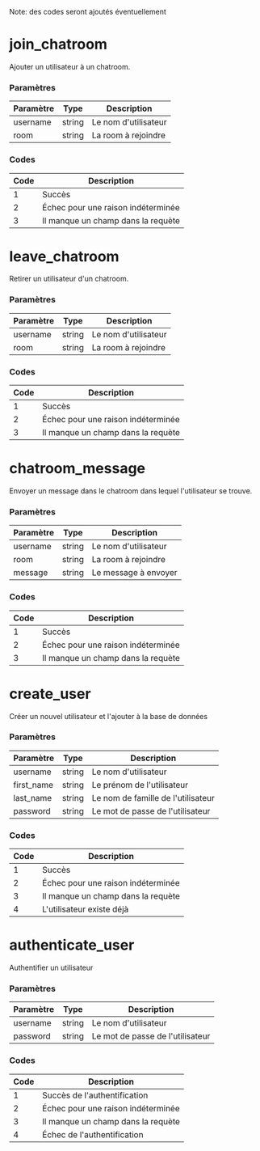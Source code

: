 Note: des codes seront ajoutés éventuellement

# join_chatroom

Ajouter un utilisateur à un chatroom.

### Paramètres

| Paramètre | Type   | Description          |
| --------- | ------ | -------------------- |
| username  | string | Le nom d'utilisateur |
| room      | string | La room à rejoindre  |

### Codes

| Code | Description                        |
| ---- | ---------------------------------- |
| 1    | Succès                             |
| 2    | Échec pour une raison indéterminée |
| 3    | Il manque un champ dans la requète |

# leave_chatroom

Retirer un utilisateur d'un chatroom.

### Paramètres

| Paramètre | Type   | Description          |
| --------- | ------ | -------------------- |
| username  | string | Le nom d'utilisateur |
| room      | string | La room à rejoindre  |

### Codes

| Code | Description                        |
| ---- | ---------------------------------- |
| 1    | Succès                             |
| 2    | Échec pour une raison indéterminée |
| 3    | Il manque un champ dans la requète |

# chatroom_message

Envoyer un message dans le chatroom dans lequel l'utilisateur se trouve.

### Paramètres

| Paramètre | Type   | Description          |
| --------- | ------ | -------------------- |
| username  | string | Le nom d'utilisateur |
| room      | string | La room à rejoindre  |
| message   | string | Le message à envoyer |

### Codes

| Code | Description                        |
| ---- | ---------------------------------- |
| 1    | Succès                             |
| 2    | Échec pour une raison indéterminée |
| 3    | Il manque un champ dans la requète |

# create_user

Créer un nouvel utilisateur et l'ajouter à la base de données

### Paramètres

| Paramètre  | Type   | Description                        |
| ---------- | ------ | ---------------------------------- |
| username   | string | Le nom d'utilisateur               |
| first_name | string | Le prénom de l'utilisateur         |
| last_name  | string | Le nom de famille de l'utilisateur |
| password   | string | Le mot de passe de l'utilisateur   |

### Codes

| Code | Description                        |
| ---- | ---------------------------------- |
| 1    | Succès                             |
| 2    | Échec pour une raison indéterminée |
| 3    | Il manque un champ dans la requète |
| 4    | L'utilisateur existe déjà          |

# authenticate_user

Authentifier un utilisateur

### Paramètres

| Paramètre | Type   | Description                      |
| --------- | ------ | -------------------------------- |
| username  | string | Le nom d'utilisateur             |
| password  | string | Le mot de passe de l'utilisateur |

### Codes

| Code | Description                        |
| ---- | ---------------------------------- |
| 1    | Succès de l'authentification       |
| 2    | Échec pour une raison indéterminée |
| 3    | Il manque un champ dans la requète |
| 4    | Échec de l'authentification        |
